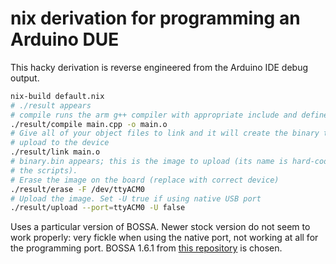 # nix derivation for programming an Arduino DUE

This hacky derivation is reverse engineered from the Arduino IDE debug output.

```sh
nix-build default.nix
# ./result appears
# compile runs the arm g++ compiler with appropriate include and defines
./result/compile main.cpp -o main.o
# Give all of your object files to link and it will create the binary to
# upload to the device
./result/link main.o
# binary.bin appears; this is the image to upload (its name is hard-coded in
# the scripts).
# Erase the image on the board (replace with correct device)
./result/erase -F /dev/ttyACM0
# Upload the image. Set -U true if using native USB port
./result/upload --port=ttyACM0 -U false
```

Uses a particular version of BOSSA. Newer stock version do not seem to work
properly: very fickle when using the native port, not working at all for the
programming port. BOSSA 1.6.1 from [this repository](https://github.com/shumatech/BOSSA)
is chosen.
